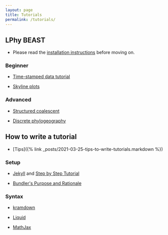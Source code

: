 ```yaml
---
layout: page
title: Tutorials
permalink: /tutorials/
---
```


## LPhy BEAST

* Please read the [installation instructions](setup.md) before moving on.

### Beginner

* [Time-stamped data tutorial](tutorials/time-stamped-data.md)

* [Skyline plots](tutorials/skyline-plots.md)

### Advanced

* [Structured coalescent](tutorials/structured-coalescent.md)

* [Discrete phylogeography](tutorials/discrete-phylogeography.md)


## How to write a tutorial 

* [Tips]({% link _posts/2021-03-25-tips-to-write-tutorials.markdown %})

### Setup

* [Jekyll](https://jekyllrb.com/docs/) and [Step by Step Tutorial](https://jekyllrb.com/docs/step-by-step/01-setup/)

* [Bundler's Purpose and Rationale](https://bundler.io/rationale.html)

### Syntax

* [kramdown](https://kramdown.gettalong.org/syntax.html)

* [Liquid](https://shopify.github.io/liquid/basics/introduction/)

* [MathJax](http://docs.mathjax.org/en/latest/input/tex/index.html)




